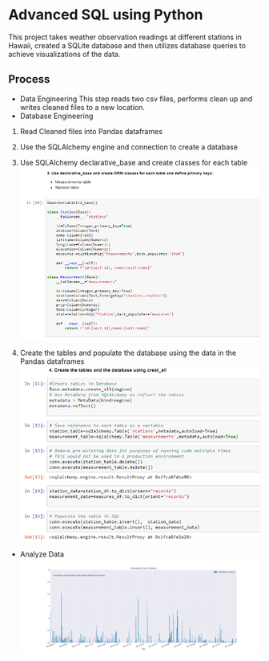 # Advanced SQL using Python
This project takes weather observation readings at different stations in Hawaii, created a SQLite database and then utilizes database 
queries to achieve visualizations of the data. 

## Process
* Data Engineering
This step reads two csv files, performs clean up and writes cleaned files to a new location.
* Database Engineering
1. Read Cleaned files into Pandas dataframes
2. Use the SQLAlchemy engine and connection to create a database
3. Use SQLAlchemy declarative_base and create classes for each table
![Create Classes](https://github.com/cammster/FullStackSkillsLibrary/blob/master/Library/AdvancedSQL/Images/databaseclasses.PNG)

4. Create the tables and populate the database using the data in the Pandas dataframes
![Create Tables](https://github.com/cammster/FullStackSkillsLibrary/blob/master/Library/AdvancedSQL/Images/databasecreatetable.PNG)

* Analyze Data
![Hawaii Precipitation Data 12 months](https://github.com/cammster/FullStackSkillsLibrary/blob/master/Library/AdvancedSQL/Images/Precipitation_Over_12Months.png)

